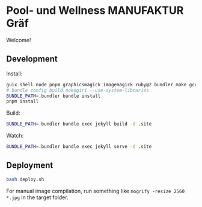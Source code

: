 # Pool- und Wellness MANUFAKTUR Gräf

Welcome!

## Development

Install:

```bash
guix shell node pnpm graphicsmagick imagemagick ruby@2 bundler make gcc-toolchain@12 libxml2 libxslt pkg-config libsass python
# bundle config build.nokogiri --use-system-libraries
BUNDLE_PATH=.bundler bundle install
pnpm install
```

Build:

```bash
BUNDLE_PATH=.bundler bundle exec jekyll build -d .site
```

Watch:

```bash
BUNDLE_PATH=.bundler bundle exec jekyll serve -d .site
```


## Deployment

```bash
bash deploy.sh
```

For manual image compilation, run something like `mogrify -resize 2560 *.jpg` in the target folder.